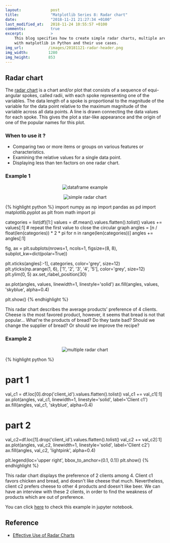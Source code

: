 ```yaml
---
layout:             post
title:              "Matplotlib Series 8: Radar chart"
date:               "2018-11-21 21:27:34 +0100"
last_modified_at:   2018-11-24 10:55:57 +0100
comments:           true
excerpt:            >
    This blog specifies how to create simple radar charts, multiple area charts
    with matplotlib in Python and their use cases.
img_url:           /images/20181121-radar-header.png
img_width:         1280
img_height:        853
---
```


## Radar chart
The [radar chart][radar chart] is a chart and/or plot that consists of a
sequence of equi-angular spokes, called radii, with each spoke representing one
of the variables. The data length of a spoke is proportional to the magnitude
of the variable for the data point relative to the maximum magnitude of the
variable across all data points. A line is drawn connecting the data values for
each spoke. This gives the plot a star-like appearance and the origin of one of
the popular names for this plot.

### When to use it ?
- Comparing two or more items or groups on various features or characteristics.
- Examining the relative values for a single data point.
- Displaying less than ten factors on one radar chart.

### Example 1
<p align="center">
  <img alt="dataframe example"
  src="{{ site.baseurl }}/images/20181121-df.png"/>
</p>

<p align="center">
  <img alt="simple radar chart"
  src="{{ site.baseurl }}/images/20181121-radar-chart.png"/>
</p>

{% highlight python %}
import numpy as np
import pandas as pd
import matplotlib.pyplot as plt
from math import pi

categories = list(df)[1:]
values = df.mean().values.flatten().tolist()
values += values[:1] # repeat the first value to close the circular graph
angles = [n / float(len(categories)) * 2 * pi for n in range(len(categories))]
angles += angles[:1]

fig, ax = plt.subplots(nrows=1, ncols=1, figsize=(8, 8),
                       subplot_kw=dict(polar=True))

plt.xticks(angles[:-1], categories, color='grey', size=12)
plt.yticks(np.arange(1, 6), ['1', '2', '3', '4', '5'],
           color='grey', size=12)
plt.ylim(0, 5)
ax.set_rlabel_position(30)
 
ax.plot(angles, values, linewidth=1, linestyle='solid')
ax.fill(angles, values, 'skyblue', alpha=0.4)

plt.show()
{% endhighlight %}

This radar chart describes the average products' preference of 4 clients.
Cheese is the most favored product, however, it seems that bread is not that
popular... What're the products of bread? Do they taste bad? Should we change
the supplier of bread? Or should we improve the recipe?

### Example 2
<p align="center">
  <img alt="multiple radar chart"
  src="{{ site.baseurl }}/images/20181121-multi-radar-chart.png"/>
</p>

{% highlight python %}
# part 1
val_c1 = df.loc[0].drop('client_id').values.flatten().tolist()
val_c1 += val_c1[:1]
ax.plot(angles, val_c1, linewidth=1,
        linestyle='solid', label='Client c1')
ax.fill(angles, val_c1, 'skyblue', alpha=0.4)
 
# part 2
val_c2=df.loc[1].drop('client_id').values.flatten().tolist()
val_c2 += val_c2[:1]
ax.plot(angles, val_c2, linewidth=1,
        linestyle='solid', label='Client c2')
ax.fill(angles, val_c2, 'lightpink', alpha=0.4)
 
plt.legend(loc='upper right', bbox_to_anchor=(0.1, 0.1))
plt.show()
{% endhighlight %}

This radar chart displays the preference of 2 clients among 4. Client c1 favors
chicken and bread, and doesn't like cheese that much. Nevertheless, client c2
prefers cheese to other 4 products and doesn't like beer. We can have an
interview with these 2 clients, in order to find the weakness of products which
are out of preference.

You can click [here][notebook] to check this example in jupyter notebook.

## Reference
- [Effective Use of Radar Charts][r1]

[radar chart]: https://en.wikipedia.org/wiki/Radar_chart
[notebook]: https://github.com/jingwen-z/python-playground/blob/master/plotting_and_visualization/radar_chart.ipynb
[r1]: https://msktc.org/lib/docs/KT_Toolkit/Charts_and_Graphs/Charts_and_Graphics_Radar_508c.pdf